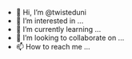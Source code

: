 - 👋 Hi, I’m @twisteduni
- 👀 I’m interested in ...
- 🌱 I’m currently learning ...
- 💞️ I’m looking to collaborate on ...
- 📫 How to reach me ...

<!---
twisteduni/twisteduni is a ✨ special ✨ repository because its `README.md` (this file) appears on your GitHub profile.
You can click the Preview link to take a look at your changes.
--->
